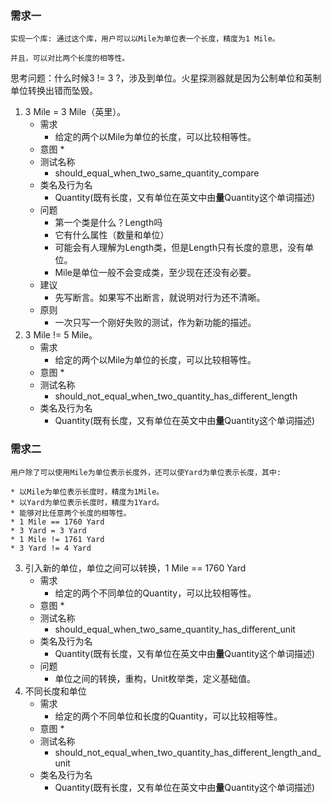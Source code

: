 ### 需求一

```
实现一个库: 通过这个库，用户可以以Mile为单位表一个长度，精度为1 Mile。

并且，可以对比两个长度的相等性。
```

思考问题：什么时候3 != 3 ?，涉及到单位。火星探测器就是因为公制单位和英制单位转换出错而坠毁。

1. 3 Mile = 3 Mile（英里）。
    * 需求
        * 给定的两个以Mile为单位的长度，可以比较相等性。
    * 意图
        * 
    * 测试名称
        * should_equal_when_two_same_quantity_compare
    * 类名及行为名
        * Quantity(既有长度，又有单位在英文中由**量**Quantity这个单词描述)
    * 问题
        * 第一个类是什么？Length吗
        * 它有什么属性（数量和单位）
        * 可能会有人理解为Length类，但是Length只有长度的意思，没有单位。
        * Mile是单位一般不会变成类，至少现在还没有必要。
    * 建议
        * 先写断言。如果写不出断言，就说明对行为还不清晰。
    * 原则
        * 一次只写一个刚好失败的测试，作为新功能的描述。
2. 3 Mile != 5 Mile。
    * 需求
        * 给定的两个以Mile为单位的长度，可以比较相等性。
    * 意图
        * 
    * 测试名称
        * should_not_equal_when_two_quantity_has_different_length
    * 类名及行为名
        * Quantity(既有长度，又有单位在英文中由**量**Quantity这个单词描述)

### 需求二

```
用户除了可以使用Mile为单位表示长度外，还可以使Yard为单位表示长度，其中:

* 以Mile为单位表示长度时，精度为1Mile。 
* 以Yard为单位表示长度时，精度为1Yard。 
* 能够对比任意两个长度的相等性。
* 1 Mile == 1760 Yard 
* 3 Yard = 3 Yard
* 1 Mile != 1761 Yard 
* 3 Yard != 4 Yard
```

3. 引入新的单位，单位之间可以转换，1 Mile == 1760 Yard
    * 需求
        * 给定的两个不同单位的Quantity，可以比较相等性。
    * 意图
        * 
    * 测试名称
        * should_equal_when_two_same_quantity_has_different_unit
    * 类名及行为名
        * Quantity(既有长度，又有单位在英文中由**量**Quantity这个单词描述)
    * 问题
        * 单位之间的转换，重构，Unit枚举类，定义基础值。
4. 不同长度和单位
    * 需求
        * 给定的两个不同单位和长度的Quantity，可以比较相等性。
    * 意图
        * 
    * 测试名称
        * should_not_equal_when_two_quantity_has_different_length_and_unit
    * 类名及行为名
        * Quantity(既有长度，又有单位在英文中由**量**Quantity这个单词描述)
           